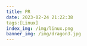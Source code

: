 ```yaml
---
title: PR
date: 2023-02-24 21:22:38
tags:[Linux]
index_img: /img/linux.png
banner_img: /img/dragon3.jpg
---
```

